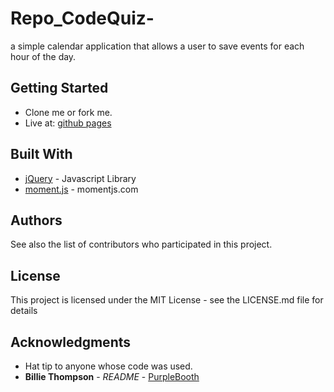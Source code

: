 # Repo_CodeQuiz-

a simple calendar application that allows a user to save events for each hour of the day. 

## Getting Started
* Clone me or fork me.
* Live at: [github pages](https://rafi2011.github.io/Repo_CodeQuiz/)


## Built With
* [jQuery](https://www.w3schools.com/jquery/) - Javascript Library
* [moment.js](https://momentjs.com/) - momentjs.com


## Authors

See also the list of contributors who participated in this project.

## License
This project is licensed under the MIT License - see the LICENSE.md file for details

## Acknowledgments
* Hat tip to anyone whose code was used. 
* **Billie Thompson** - *README* - [PurpleBooth](https://github.com/PurpleBooth)

